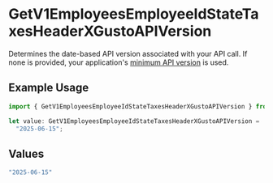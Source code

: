 # GetV1EmployeesEmployeeIdStateTaxesHeaderXGustoAPIVersion

Determines the date-based API version associated with your API call. If none is provided, your application's [minimum API version](https://docs.gusto.com/embedded-payroll/docs/api-versioning#minimum-api-version) is used.

## Example Usage

```typescript
import { GetV1EmployeesEmployeeIdStateTaxesHeaderXGustoAPIVersion } from "@gusto/embedded-api/models/operations/getv1employeesemployeeidstatetaxes.js";

let value: GetV1EmployeesEmployeeIdStateTaxesHeaderXGustoAPIVersion =
  "2025-06-15";
```

## Values

```typescript
"2025-06-15"
```